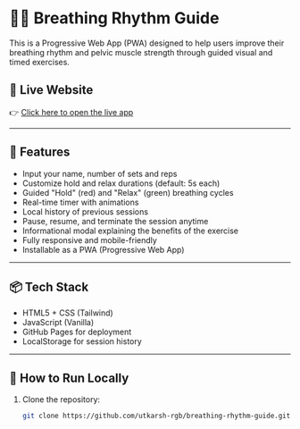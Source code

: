 # 🧘‍♂️ Breathing Rhythm Guide

This is a Progressive Web App (PWA) designed to help users improve their breathing rhythm and pelvic muscle strength through guided visual and timed exercises.

## 🚀 Live Website

👉 [Click here to open the live app](https://utkarsh-rgb.github.io/breathing-rhythm-guide/)

---

## 📱 Features

- Input your name, number of sets and reps
- Customize hold and relax durations (default: 5s each)
- Guided "Hold" (red) and "Relax" (green) breathing cycles
- Real-time timer with animations
- Local history of previous sessions
- Pause, resume, and terminate the session anytime
- Informational modal explaining the benefits of the exercise
- Fully responsive and mobile-friendly
- Installable as a PWA (Progressive Web App)

---

## 📦 Tech Stack

- HTML5 + CSS (Tailwind)
- JavaScript (Vanilla)
- GitHub Pages for deployment
- LocalStorage for session history

---

## 📂 How to Run Locally

1. Clone the repository:
   ```bash
   git clone https://github.com/utkarsh-rgb/breathing-rhythm-guide.git
